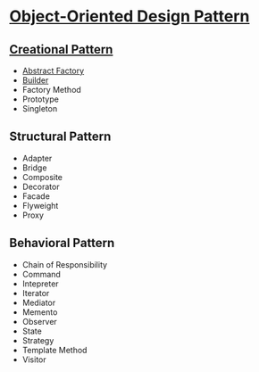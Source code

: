 # [Object-Oriented Design Pattern](https://www.javier8a.com/itc/bd1/articulo.pdf)

## [Creational Pattern](https://github.com/Iris-Song/Object-Oriented-Design-Pattern/blob/main/Creational%20Pattern.md)
+ [Abstract Factory](https://github.com/Iris-Song/Object-Oriented-Design-Pattern/blob/main/Creational%20Pattern.md#abstract-factory-kit)
+ [Builder](https://github.com/Iris-Song/Object-Oriented-Design-Pattern/blob/main/Creational%20Pattern.md#builder)
+ Factory Method
+ Prototype
+ Singleton
## Structural Pattern
+ Adapter
+ Bridge
+ Composite
+ Decorator
+ Facade
+ Flyweight
+ Proxy
## Behavioral Pattern
+ Chain of Responsibility
+ Command
+ Intepreter
+ Iterator
+ Mediator
+ Memento
+ Observer
+ State
+ Strategy
+ Template Method
+ Visitor